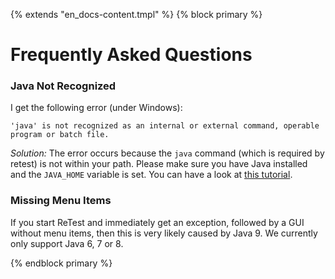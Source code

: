{% extends "en_docs-content.tmpl" %}
{% block primary %}

Frequently Asked Questions
==========================

### Java Not Recognized

I get the following error (under Windows):

`'java' is not recognized as an internal or external command, operable program or batch file.`

*Solution:* The error occurs because the `java` command (which is required by retest) is not within your path. 
Please make sure you have Java installed and the `JAVA_HOME` variable is set. 
You can have a look at [this tutorial](https://java.com/en/download/help/windows_manual_download.xml).

### Missing Menu Items

If you start ReTest and immediately get an exception, followed by a GUI without menu items, then this is very likely caused by Java 9. We currently only support Java 6, 7 or 8.

{% endblock primary %}